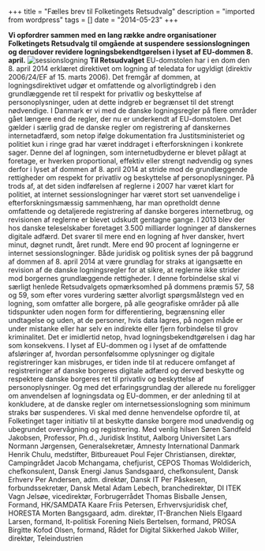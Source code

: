 +++
title = "Fælles brev til Folketingets Retsudvalg"
description = "imported from wordpress"
tags = []
date = "2014-05-23"
+++

**Vi opfordrer sammen med en lang række andre organisationer Folketingets Retsudvalg til omgående at suspendere sessionslogningen og derudover revidere logningsbekendtgørelsen i lyset af EU-dommen 8. april.** ![sessionslogning](https://bitbureauet.dk/wp-content/uploads/2013/05/sessionslogning.png) **Til Retsudvalget** EU-domstolen har i en dom den 8. april 2014 erklæret direktivet om logning af teledata for ugyldigt (direktiv 2006/24/EF af 15. marts 2006). Det fremgår af dommen, at logningsdirektivet udgør et omfattende og alvorligtindgreb i den grundlæggende ret til respekt for privatliv og beskyttelse af personoplysninger, uden at dette indgreb er begrænset til det strengt nødvendige. I Danmark er vi med de danske logningsregler på flere områder gået længere end de regler, der nu er underkendt af EU-domstolen. Det gælder i særlig grad de danske regler om registrering af danskernes internetadfærd, som netop ifølge dokumentation fra Justitsministeriet og politiet kun i ringe grad har været inddraget i efterforskningen i konkrete sager. Denne del af logningen, som internetudbyderne er blevet pålagt at foretage, er hverken proportional, effektiv eller strengt nødvendig og synes derfor i lyset af dommen af 8. april 2014 at stride mod de grundlæggende rettigheder om respekt for privatliv og beskyttelse af personoplysninger. På trods af, at det siden indførelsen af reglerne i 2007 har været klart for politiet, at internet sessionslogninger har været stort set uanvendelige i efterforskningsmæssig sammenhæng, har man opretholdt denne omfattende og detaljerede registrering af danske borgeres internetbrug, og revisionen af reglerne er blevet udskudt gentagne gange. I 2013 blev der hos danske teleselskaber foretaget 3.500 milliarder logninger af danskernes digitale adfærd. Det svarer til mere end en logning af hver dansker, hvert minut, døgnet rundt, året rundt. Mere end 90 procent af logningerne er internet sessionslogninger. Både juridisk og politisk synes der på baggrund af dommen af 8. april 2014 at være grundlag for straks at igangsætte en revision af de danske logningsregler for at sikre, at reglerne ikke strider mod borgernes grundlæggende rettigheder. I denne forbindelse skal vi særligt henlede Retsudvalgets opmærksomhed på dommens præmis 57, 58 og 59, som efter vores vurdering sætter alvorligt spørgsmålstegn ved en logning, som omfatter alle borgere, på alle geografiske områder på alle tidspunkter uden nogen form for differentiering, begrænsning eller undtagelse og uden, at de personer, hvis data lagres, på nogen måde er under mistanke eller har selv en indirekte eller fjern forbindelse til grov kriminalitet. Det er imidlertid netop, hvad logningsbekendtgørelsen i dag har som konsekvens. I lyset af EU-dommen og i lyset af de omfattende afsløringer af, hvordan personfølsomme oplysninger og digitale registreringer kan misbruges, er tiden inde til at reducere omfanget af registreringer af danske borgeres digitale adfærd og derved beskytte og respektere danske borgeres ret til privatliv og beskyttelse af personoplysninger. Og med det erfaringsgrundlag der allerede nu foreligger om anvendelsen af logningsdata og EU-dommen, er der anledning til at konkludere, at de danske regler om internetsessionslogning som minimum straks bør suspenderes. Vi skal med denne henvendelse opfordre til, at Folketinget tager initiativ til at beskytte danske borgere mod unødvendig og ubegrundet overvågning og registrering. Med venlig hilsen Søren Sandfeld Jakobsen, Professor, Ph.d., Juridisk Institut, Aalborg Universitet Lars Normann Jørgensen, Generalsekretær, Amnesty International Danmark Henrik Chulu, medstifter, Bitbureauet Poul Fejer Christiansen, direktør, Campingrådet Jacob Mchangama, chefjurist, CEPOS Thomas Woldiderich, chefkonsulent, Dansk Energi Janus Sandsgaard, chefkonsulent, Dansk Erhverv Per Andersen, adm. direktør, Dansk IT Per Påskesen, forbundssekretær, Dansk Metal Adam Lebech, branchedirektør, DI ITEK Vagn Jelsøe, vicedirektør, Forbrugerrådet Thomas Bisballe Jensen, Formand, HK/SAMDATA Kaare Friis Petersen, Erhvervsjuridisk chef, HORESTA Morten Bangsgaard, adm. direktør, IT-Branchen Niels Elgaard Larsen, formand, It-politisk Forening Niels Bertelsen, formand, PROSA Birgitte Kofod Olsen, formand, Rådet for Digital Sikkerhed Jakob Willer, direktør, Teleindustrien

